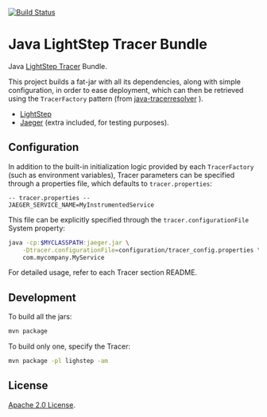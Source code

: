 [![Build Status](https://travis-ci.org/opentracing-contrib/java-tracers.png)](https://travis-ci.org/opentracing-contrib/java-tracers)

# Java LightStep Tracer Bundle

Java [LightStep Tracer](https://github.com/lightstep/lightstep-tracer-java) Bundle.

This project builds a fat-jar with all its dependencies, along with simple configuration, in order to ease deployment, which can then be retrieved using the `TracerFactory` pattern (from [java-tracerresolver](https://github.com/opentracing-contrib/java-tracerresolver) ).

* [LightStep](./lightstep)
* [Jaeger](./jaeger) (extra included, for testing purposes).

## Configuration

In addition to the built-in initialization logic provided by each `TracerFactory` (such as environment variables), Tracer parameters can be specified through a properties file, which defaults to `tracer.properties`:

```properties
-- tracer.properties --
JAEGER_SERVICE_NAME=MyInstrumentedService
```

This file can be explicitly specified through the `tracer.configurationFile` System property:

```sh
java -cp:$MYCLASSPATH:jaeger.jar \
	-Dtracer.configurationFile=configuration/tracer_config.properties \
	com.mycompany.MyService
```

For detailed usage, refer to each Tracer section README.

## Development

To build all the jars:

```sh
mvn package
```

To build only one, specify the Tracer:

```sh
mvn package -pl lighstep -am
```

## License

[Apache 2.0 License](./LICENSE).
